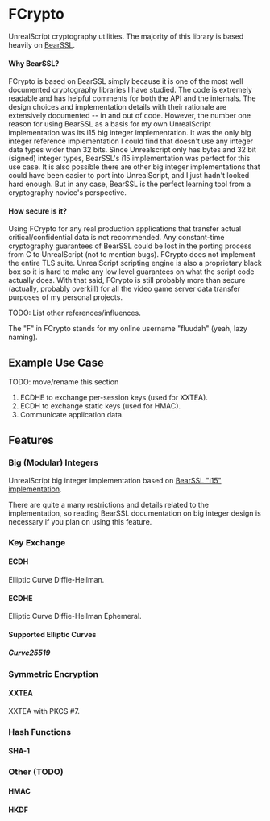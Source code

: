 # FCrypto

UnrealScript cryptography utilities. The majority of this library
is based heavily on [BearSSL](https://www.bearssl.org/).

#### Why BearSSL?

FCrypto is based on BearSSL simply because it is one of the most well documented cryptography libraries I have studied. The code is extremely readable and has helpful comments for both the API and the internals. The design choices and implementation details with their rationale are extensively documented -- in and out of code. However, the number one reason for using BearSSL as a basis for my own UnrealScript implementation was its i15 big integer implementation. It was the only big integer reference implementation I could find that doesn't use any integer data types wider than 32 bits. Since Unrealscript only has bytes and 32 bit (signed) integer types, BearSSL's i15 implementation was perfect for this use case. It is also possible there are other big integer implementations that could have been easier to port into UnrealScript, and I just hadn't looked hard enough. But in any case, BearSSL is the perfect learning tool from a cryptography novice's perspective.

#### How secure is it?

Using FCrypto for any real production applications that transfer actual critical/confidential data is not recommended. Any constant-time cryptography guarantees of BearSSL could be lost in the porting process from C to UnrealScript (not to mention bugs). FCrypto does not implement the entire TLS suite. UnrealScript scripting engine is also a proprietary black box so it is hard to make any low level guarantees on what the script code actually does. With that said, FCrypto is still probably more than secure (actually, probably overkill) for all the video game server data transfer purposes of my personal projects.

TODO: List other references/influences.

The "F" in FCrypto stands for my online username "fluudah" (yeah, lazy naming).

## Example Use Case

TODO: move/rename this section

1. ECDHE to exchange per-session keys (used for XXTEA).
2. ECDH to exchange static keys (used for HMAC).
3. Communicate application data.

## Features

### Big (Modular) Integers

UnrealScript big integer implementation based on
[BearSSL "i15" implementation](https://bearssl.org/bigint.html).

There are quite a many restrictions and details related to the
implementation, so reading BearSSL documentation on big integer
design is necessary if you plan on using this feature.

### Key Exchange

#### ECDH

Elliptic Curve Diffie-Hellman.

#### ECDHE

Elliptic Curve Diffie-Hellman Ephemeral.

#### Supported Elliptic Curves

##### Curve25519

### Symmetric Encryption

#### XXTEA

XXTEA with PKCS #7.

### Hash Functions

#### SHA-1

### Other (TODO)

#### HMAC

#### HKDF
